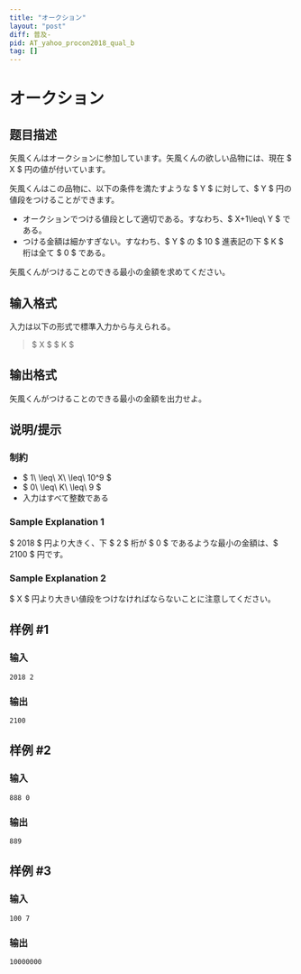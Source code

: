 ```yaml
---
title: "オークション"
layout: "post"
diff: 普及-
pid: AT_yahoo_procon2018_qual_b
tag: []
---
```


# オークション

## 题目描述

[problemUrl]: https://atcoder.jp/contests/yahoo-procon2018-qual/tasks/yahoo_procon2018_qual_b

矢風くんはオークションに参加しています。矢風くんの欲しい品物には、現在 $ X $ 円の値が付いています。

矢風くんはこの品物に、以下の条件を満たすような $ Y $ に対して、$ Y $ 円の値段をつけることができます。

- オークションでつける値段として適切である。すなわち、$ X+1\leq\ Y $ である。
- つける金額は細かすぎない。すなわち、$ Y $ の $ 10 $ 進表記の下 $ K $ 桁は全て $ 0 $ である。

矢風くんがつけることのできる最小の金額を求めてください。

## 输入格式

入力は以下の形式で標準入力から与えられる。

> $ X $ $ K $

## 输出格式

矢風くんがつけることのできる最小の金額を出力せよ。

## 说明/提示

### 制約

- $ 1\ \leq\ X\ \leq\ 10^9 $
- $ 0\ \leq\ K\ \leq\ 9 $
- 入力はすべて整数である

### Sample Explanation 1

$ 2018 $ 円より大きく、下 $ 2 $ 桁が $ 0 $ であるような最小の金額は、$ 2100 $ 円です。

### Sample Explanation 2

$ X $ 円より大きい値段をつけなければならないことに注意してください。

## 样例 #1

### 输入

```
2018 2
```

### 输出

```
2100
```

## 样例 #2

### 输入

```
888 0
```

### 输出

```
889
```

## 样例 #3

### 输入

```
100 7
```

### 输出

```
10000000
```

